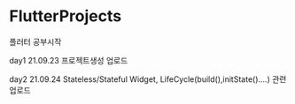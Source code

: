 # FlutterProjects
플러터 공부시작

day1 21.09.23 프로젝트생성 업로드

day2 21.09.24 Stateless/Stateful Widget, LifeCycle(build(),initState()....) 관련 업로드 
